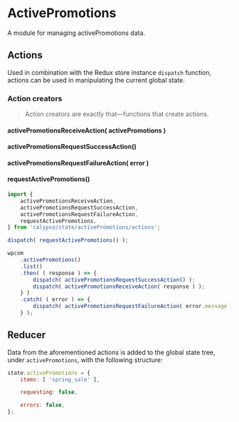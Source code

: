 # ActivePromotions

A module for managing activePromotions data.

## Actions

Used in combination with the Redux store instance `dispatch` function, actions can be used in manipulating the current global state.

### Action creators

> Action creators are exactly that—functions that create actions.

#### activePromotionsReceiveAction( activePromotions )

#### activePromotionsRequestSuccessAction()

#### activePromotionsRequestFailureAction( error )

#### requestActivePromotions()

```js
import {
	activePromotionsReceiveAction,
	activePromotionsRequestSuccessAction,
	activePromotionsRequestFailureAction,
	requestActivePromotions,
} from 'calypso/state/activePromotions/actions';

dispatch( requestActivePromotions() );

wpcom
	.activePromotions()
	.list()
	.then( ( response ) => {
		dispatch( activePromotionsRequestSuccessAction() );
		dispatch( activePromotionsReceiveAction( response ) );
	} )
	.catch( ( error ) => {
		dispatch( activePromotionsRequestFailureAction( error.message ) );
	} );
```

## Reducer

Data from the aforementioned actions is added to the global state tree, under `activePromotions`, with the following structure:

```js
state.activePromotions = {
	items: [ 'spring_sale' ],

	requesting: false,

	errors: false,
};
```
